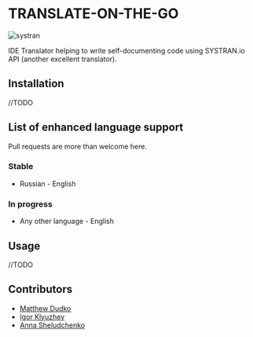 # TRANSLATE-ON-THE-GO

![systran](https://user-images.githubusercontent.com/71404543/121809967-9a752b80-cc67-11eb-843c-229b67884e2f.png)

IDE Translator helping to write self-documenting code using SYSTRAN.io API (another excellent translator).

## Installation
//TODO

## List of enhanced language support

Pull requests are more than welcome here.

### Stable

* Russian - English

### In progress

* Any other language - English

## Usage
//TODO

## Contributors

* [Matthew Dudko](https://github.com/DudkoMatt)
* [Igor Klyuzhev](https://github.com/Igor-bite)
* [Anna Sheludchenko](https://github.com/castlesofplacebo)